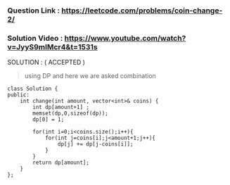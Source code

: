 ### Question Link : https://leetcode.com/problems/coin-change-2/

### Solution Video : https://www.youtube.com/watch?v=JyyS9mlMcr4&t=1531s


SOLUTION : ( ACCEPTED )

> using DP and here we are asked combination 

```
class Solution {
public:
    int change(int amount, vector<int>& coins) {
        int dp[amount+1] ;
        memset(dp,0,sizeof(dp));
        dp[0] = 1;
        
        for(int i=0;i<coins.size();i++){
            for(int j=coins[i];j<amount+1;j++){
                dp[j] += dp[j-coins[i]];
            }
        }
        return dp[amount];
    }
};
```